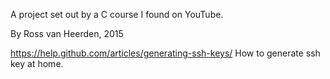 A project set out by a C course I found on YouTube.

By Ross van Heerden, 2015

https://help.github.com/articles/generating-ssh-keys/     How to generate ssh key at home.
